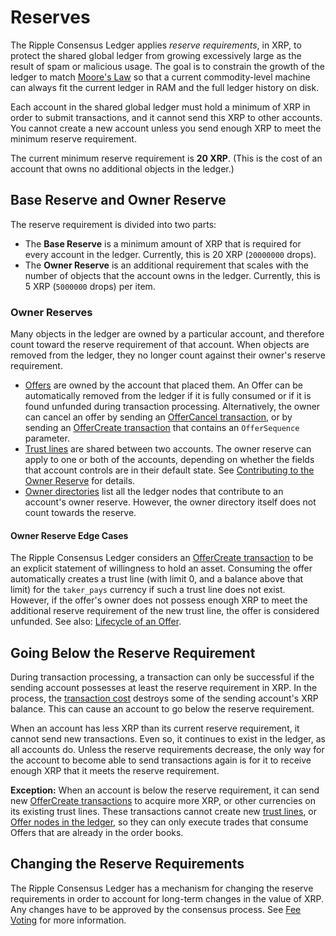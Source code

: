 # Reserves #

The Ripple Consensus Ledger applies _reserve requirements_, in XRP, to protect the shared global ledger from growing excessively large as the result of spam or malicious usage. The goal is to constrain the growth of the ledger to match [Moore's Law](https://en.wikipedia.org/wiki/Moore's_law) so that a current commodity-level machine can always fit the current ledger in RAM and the full ledger history on disk.

Each account in the shared global ledger must hold a minimum of XRP in order to submit transactions, and it cannot send this XRP to other accounts. You cannot create a new account unless you send enough XRP to meet the minimum reserve requirement.

The current minimum reserve requirement is **20 XRP**. (This is the cost of an account that owns no additional objects in the ledger.)


## Base Reserve and Owner Reserve ##

The reserve requirement is divided into two parts:

* The **Base Reserve** is a minimum amount of XRP that is required for every account in the ledger. Currently, this is 20 XRP (`20000000` drops).
* The **Owner Reserve** is an additional requirement that scales with the number of objects that the account owns in the ledger. Currently, this is 5 XRP (`5000000` drops) per item.


### Owner Reserves ###

Many objects in the ledger are owned by a particular account, and therefore count toward the reserve requirement of that account. When objects are removed from the ledger, they no longer count against their owner's reserve requirement.

* [Offers](ripple-ledger.html#offer) are owned by the account that placed them. An Offer can be automatically removed from the ledger if it is fully consumed or if it is found unfunded during transaction processing. Alternatively, the owner can cancel an offer by sending an [OfferCancel transaction](transactions.html#offercancel), or by sending an [OfferCreate transaction](transactions.html#offercreate) that contains an `OfferSequence` parameter.
* [Trust lines](ripple-ledger.html#ripplestate) are shared between two accounts. The owner reserve can apply to one or both of the accounts, depending on whether the fields that account controls are in their default state. See [Contributing to the Owner Reserve](ripple-ledger.html#contributing-to-the-owner-reserve) for details.
* [Owner directories](ripple-ledger.html#directorynode) list all the ledger nodes that contribute to an account's owner reserve. However, the owner directory itself does not count towards the reserve.

#### Owner Reserve Edge Cases ####

The Ripple Consensus Ledger considers an [OfferCreate transaction](transactions.html#offercreate) to be an explicit statement of willingness to hold an asset. Consuming the offer automatically creates a trust line (with limit 0, and a balance above that limit) for the `taker_pays` currency if such a trust line does not exist. However, if the offer's owner does not possess enough XRP to meet the additional reserve requirement of the new trust line, the offer is considered unfunded. See also: [Lifecycle of an Offer](transactions.html#lifecycle-of-an-offer).



## Going Below the Reserve Requirement ##

During transaction processing, a transaction can only be successful if the sending account possesses at least the reserve requirement in XRP. In the process, the [transaction cost](tx-cost.html) destroys some of the sending account's XRP balance. This can cause an account to go below the reserve requirement.

When an account has less XRP than its current reserve requirement, it cannot send new transactions. Even so, it continues to exist in the ledger, as all accounts do. Unless the reserve requirements decrease, the only way for the account to become able to send transactions again is for it to receive enough XRP that it meets the reserve requirement.

**Exception:** When an account is below the reserve requirement, it can send new [OfferCreate transactions](transactions.html#offercreate) to acquire more XRP, or other currencies on its existing trust lines. These transactions cannot create new [trust lines](ripple-ledger.html#ripplestate), or [Offer nodes in the ledger](ripple-ledger.html#offer), so they can only execute trades that consume Offers that are already in the order books.

## Changing the Reserve Requirements ##

The Ripple Consensus Ledger has a mechanism for changing the reserve requirements in order to account for long-term changes in the value of XRP. Any changes have to be approved by the consensus process. See [Fee Voting](fee-voting.html) for more information.

